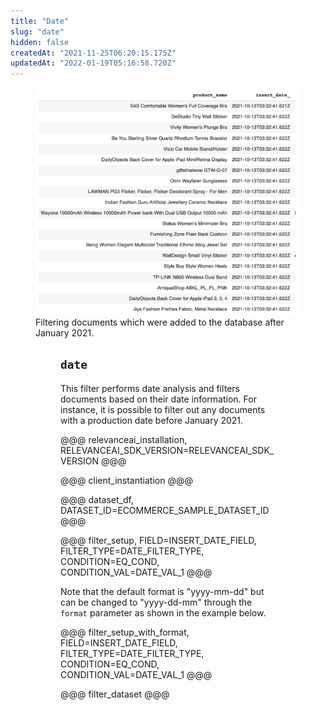 ```yaml
---
title: "Date"
slug: "date"
hidden: false
createdAt: "2021-11-25T06:20:15.175Z"
updatedAt: "2022-01-19T05:16:58.720Z"
---
```

<figure>
<img src="https://github.com/RelevanceAI/RelevanceAI-readme-docs/blob/v1.0.7/docs_template/GENERAL_FEATURES/_assets/date.png?raw=true" width="600"  alt="date.png" />
<figcaption>Filtering documents which were added to the database after January 2021.</figcaption>
<figure>

## `date`
This filter performs date analysis and filters documents based on their date information. For instance, it is possible to filter out any documents with a production date before January 2021.

@@@ relevanceai_installation, RELEVANCEAI_SDK_VERSION=RELEVANCEAI_SDK_VERSION @@@

@@@ client_instantiation @@@

@@@ dataset_df, DATASET_ID=ECOMMERCE_SAMPLE_DATASET_ID @@@

@@@ filter_setup, FIELD=INSERT_DATE_FIELD, FILTER_TYPE=DATE_FILTER_TYPE, CONDITION=EQ_COND, CONDITION_VAL=DATE_VAL_1 @@@

Note that the default format is "yyyy-mm-dd" but can be changed to "yyyy-dd-mm" through the `format` parameter as shown in the example below.

@@@ filter_setup_with_format, FIELD=INSERT_DATE_FIELD, FILTER_TYPE=DATE_FILTER_TYPE, CONDITION=EQ_COND, CONDITION_VAL=DATE_VAL_1 @@@

@@@ filter_dataset @@@
